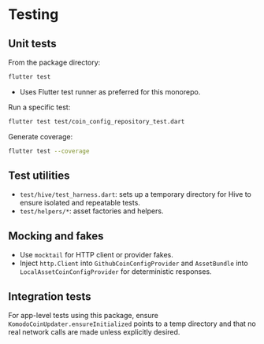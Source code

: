 # Testing

## Unit tests

From the package directory:

```bash
flutter test
```

- Uses Flutter test runner as preferred for this monorepo.

Run a specific test:

```bash
flutter test test/coin_config_repository_test.dart
```

Generate coverage:

```bash
flutter test --coverage
```

## Test utilities

- `test/hive/test_harness.dart`: sets up a temporary directory for Hive to ensure isolated and repeatable tests.
- `test/helpers/*`: asset factories and helpers.

## Mocking and fakes

- Use `mocktail` for HTTP client or provider fakes.
- Inject `http.Client` into `GithubCoinConfigProvider` and `AssetBundle` into
  `LocalAssetCoinConfigProvider` for deterministic responses.

## Integration tests

For app-level tests using this package, ensure `KomodoCoinUpdater.ensureInitialized`
points to a temp directory and that no real network calls are made unless
explicitly desired.

